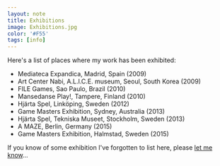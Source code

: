 ```yaml
---
layout: note
title: Exhibitions
image: Exhibitions.jpg
color: '#F55'
tags: [info]
---
```


Here's a list of places where my work has been exhibited:

- Mediateca Expandica, Madrid, Spain (2009)
- Art Center Nabi, A.L.I.C.E. museum, Seoul, South Korea (2009)
- FILE Games, Sao Paulo, Brazil (2010)
- Mansedanse Play!, Tampere, Finland (2010)
- Hjärta Spel, Linköping, Sweden (2012)
- Game Masters Exhibition, Sydney, Australia (2013)
- Hjärta Spel, Tekniska Museet, Stockholm,  Sweden (2013)
- A MAZE, Berlin, Germany (2015)
- Game Masters Exhibition, Halmstad, Sweden (2015)

If you know of some exhibition I've forgotten to list here, please [let me know](/contact)...
